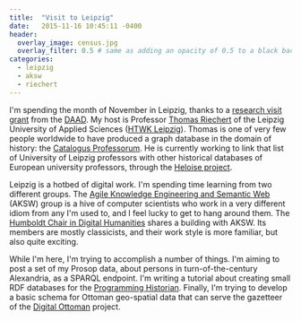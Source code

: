 ```yaml
---
title:  "Visit to Leipzig"
date:   2015-11-16 10:45:11 -0400
header:
  overlay_image: census.jpg
  overlay_filter: 0.5 # same as adding an opacity of 0.5 to a black background
categories: 
  - leipzig 
  - aksw 
  - riechert
---
```

I'm spending the month of November in Leipzig, thanks to a [research visit grant](https://www.daad.org/researchvisit) from the [DAAD](https://www.daad.de/en/). My host is Professor [Thomas Riechert](http://www.thomas-riechert.de/about/en/thomas-riechert) of the Leipzig University of Applied Sciences ([HTWK Leipzig](https://www.htwk-leipzig.de/en/)). Thomas is one of very few people worldwide to have produced a graph database in the domain of history: the [Catalogus Professorum](http://catalogus-professorum.org/website/page!en?m=http://catalogus-professorum.org/lipsiensis/). He is currently working to link that list of University of Leipzig professors with other historical databases of European university professors, through the [Heloise project](http://heloise.hypotheses.org/).

Leipzig is a hotbed of digital work. I'm spending time learning from two different groups. The [Agile Knowledge Engineering and Semantic Web](http://aksw.org/About.html) (AKSW) group is a hive of computer scientists who work in a very different idiom from any I'm used to, and I feel lucky to get to hang around them. The [Humboldt Chair in Digital Humanities](http://www.dh.uni-leipzig.de/wo/) shares a building with AKSW. Its members are mostly classicists, and their work style is more familiar, but also quite exciting.

While I'm here, I'm trying to accomplish a number of things. I'm aiming to post a set of my Prosop data, about persons in turn-of-the-century Alexandria, as a SPARQL endpoint. I'm writing a tutorial about creating small RDF databases for the [Programming Historian](http://programminghistorian.org/). Finally, I'm trying to develop a basic schema for Ottoman geo-spatial data that can serve the gazetteer of the [Digital Ottoman](https://www.academia.edu/12907642/The_Digital_Ottoman_Platform_Workshop) project.